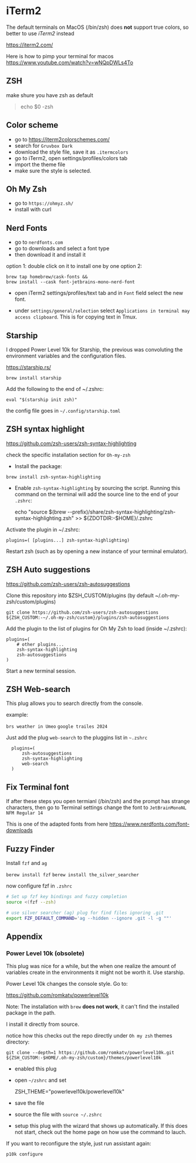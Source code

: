 # iTerm2

The default terminals on MacOS (/bin/zsh) does **not** support true colors, so better to use _iTerm2_ instead

https://iterm2.com/

Here is how to pimp your terminal for macos
https://www.youtube.com/watch?v=wNQpDWLs4To


## ZSH

make shure you have zsh as default

   > echo $0
   > -zsh

## Color scheme

- go to https://iterm2colorschemes.com/
- search for `Gruvbox Dark`
- download the style file, save it as `.itermcolors`
- go to iTerm2, open settings/profiles/colors tab
- import the theme file
- make sure the style is selected.

## Oh My Zsh

- go to `https://ohmyz.sh/`
- install with curl

## Nerd Fonts

- go to `nerdfonts.com`
- go to downloads and select a font type
- then download it and install it

option 1: double click on it to install one by one
option 2:

    brew tap homebrew/cask-fonts &&
    brew install --cask font-jetbrains-mono-nerd-font

- open iTerm2 settings/profiles/text tab and in `Font` field
  select the new font.

- under `settings/general/selection` select `Applications in terminal may access clipboard`. This is for copying text in Tmux.

## Starship

I dropped Power Level 10k for Starship, the previous was convoluting the environment variables and the configuration files.

https://starship.rs/

`brew install starship`

Add the following to the end of ~/.zshrc:

`eval "$(starship init zsh)"`

the config file goes in `~/.config/starship.toml`

## ZSH syntax highlight

https://github.com/zsh-users/zsh-syntax-highlighting

check the specific installation section for `Oh-my-zsh`

- Install the package:

`brew install zsh-syntax-highlighting`

- Enable `zsh-syntax-highlighting` by sourcing the script. Running this command on the terminal will add the source line to the end of your `.zshrc`:

  echo "source $(brew --prefix)/share/zsh-syntax-highlighting/zsh-syntax-highlighting.zsh" >> ${ZDOTDIR:-$HOME}/.zshrc

Activate the plugin in ~/.zshrc:

    plugins=( [plugins...] zsh-syntax-highlighting)

Restart zsh (such as by opening a new instance of your terminal emulator).

## ZSH Auto suggestions

https://github.com/zsh-users/zsh-autosuggestions

Clone this repository into $ZSH_CUSTOM/plugins (by default ~/.oh-my-zsh/custom/plugins)

    git clone https://github.com/zsh-users/zsh-autosuggestions ${ZSH_CUSTOM:-~/.oh-my-zsh/custom}/plugins/zsh-autosuggestions

Add the plugin to the list of plugins for Oh My Zsh to load (inside ~/.zshrc):

    plugins=(
        # other plugins...
        zsh-syntax-highlighting
        zsh-autosuggestions
    )

Start a new terminal session.

## ZSH Web-search

This plug allows you to search directly from the console.

example:

`brs weather in Umeo`
`google trailes 2024`

Just add the plug `web-search` to the pluggins list in `~.zshrc`

```
  plugins=(
      zsh-autosuggestions
      zsh-syntax-highlighting
      web-search
  )
```

## Fix Terminal font

If after these steps you open termianl (/bin/zsh) and the prompt has strange characters, then go to Terminal settings change the font to `JetBrainMonoNL NFM Regular 14`

This is one of the adapted fonts from here https://www.nerdfonts.com/font-downloads

## Fuzzy Finder

Install `fzf` and `ag`

`berew install fzf`
`berew install the_silver_searcher`

now configure fzf in `.zshrc`

```bash
# Set up fzf key bindings and fuzzy completion
source <(fzf --zsh)

# use silver searcher (ag) plug for find files ignoring .git
export FZF_DEFAULT_COMMAND='ag --hidden --ignore .git -l -g ""'
```

## Appendix

### Power Level 10k (obsolete)

This plug was nice for a while, but the when one realize the amount of
variables create in the environments it might not be worth it. Use starship.

Power Level 10k changes the console style. Go to:

https://github.com/romkatv/powerlevel10k

Note: The installation with `brew` **does not work**, it can't find the installed package in the path.

I install it directly from source.

notice how this checks out the repo directly under `Oh my zsh` themes directory:

    git clone --depth=1 https://github.com/romkatv/powerlevel10k.git ${ZSH_CUSTOM:-$HOME/.oh-my-zsh/custom}/themes/powerlevel10k

- enabled this plug
- open `~/zshrc` and set

  ZSH_THEME="powerlevel10k/powerlevel10k"

- save the file
- source the file with `source ~/.zshrc`
- setup this plug with the wizard that shows up automatically. If this does not start, check out the home page on how use the command to lauch.

If you want to reconfigure the style, just run assistant again:

`p10k configure`
